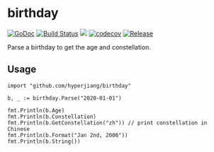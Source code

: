 # birthday

[![GoDoc](https://godoc.org/github.com/hyperjiang/birthday?status.svg)](https://pkg.go.dev/github.com/hyperjiang/birthday?tab=doc)
[![Build Status](https://travis-ci.org/hyperjiang/birthday.svg?branch=master)](https://travis-ci.org/hyperjiang/birthday)
[![](https://goreportcard.com/badge/github.com/hyperjiang/birthday)](https://goreportcard.com/report/github.com/hyperjiang/birthday)
[![codecov](https://codecov.io/gh/hyperjiang/birthday/branch/master/graph/badge.svg)](https://codecov.io/gh/hyperjiang/birthday)
[![Release](https://img.shields.io/github/release/hyperjiang/birthday.svg)](https://github.com/hyperjiang/birthday/releases)

Parse a birthday to get the age and constellation.

## Usage

```
import "github.com/hyperjiang/birthday"

b, _ := birthday.Parse("2020-01-01")

fmt.Println(b.Age)
fmt.Println(b.Constellation)
fmt.Println(b.GetConstellation("zh")) // print constellation in Chinese
fmt.Println(b.Format("Jan 2nd, 2006"))
fmt.Println(b.String())
```
